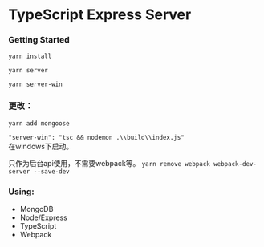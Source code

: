 # TypeScript Express Server

### Getting Started

`yarn install`

`yarn server`

`yarn server-win`

### 更改：

`yarn add mongoose`  

`"server-win": "tsc && nodemon .\\build\\index.js"`  
在windows下启动。

只作为后台api使用，不需要webpack等。
`yarn remove webpack webpack-dev-server --save-dev`

### Using:

- MongoDB
- Node/Express
- TypeScript
- Webpack